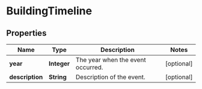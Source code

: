 

# BuildingTimeline


## Properties

Name | Type | Description | Notes
------------ | ------------- | ------------- | -------------
**year** | **Integer** | The year when the event occurred. |  [optional]
**description** | **String** | Description of the event. |  [optional]



